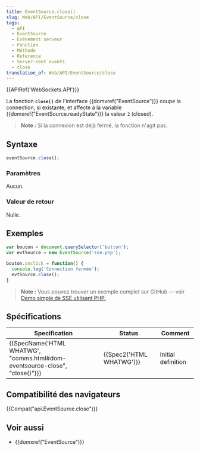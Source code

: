 ```yaml
---
title: EventSource.close()
slug: Web/API/EventSource/close
tags:
  - API
  - EventSource
  - Evénement serveur
  - Fonction
  - Méthode
  - Reference
  - Server-sent events
  - close
translation_of: Web/API/EventSource/close
---
```

{{APIRef('WebSockets API')}}

La fonction **`close()`** de l'interface {{domxref("EventSource")}} coupe la connection, si existante, et affecte à la variable {{domxref("EventSource.readyState")}} la valeur `2` (closed).

> **Note :** Si la connexion est déjà fermé, la fonction n'agit pas.

## Syntaxe

```js
eventSource.close();
```

### Paramètres

Aucun.

### Valeur de retour

Nulle.

## Exemples

```js
var bouton = document.querySelector('button');
var evtSource = new EventSource('sse.php');

bouton.onclick = function() {
  console.log('Connection fermée');
  evtSource.close();
}
```

> **Note :** Vous pouvez trouver un exemple complet sur GitHub — voir [Demo simple de SSE utilisant PHP.](https://github.com/mdn/dom-examples/tree/master/server-sent-events)

## Spécifications

| Specification                                                                                        | Status                           | Comment            |
| ---------------------------------------------------------------------------------------------------- | -------------------------------- | ------------------ |
| {{SpecName('HTML WHATWG', "comms.html#dom-eventsource-close", "close()")}} | {{Spec2('HTML WHATWG')}} | Initial definition |

## Compatibilité des navigateurs

{{Compat("api.EventSource.close")}}

## Voir aussi

- {{domxref("EventSource")}}
